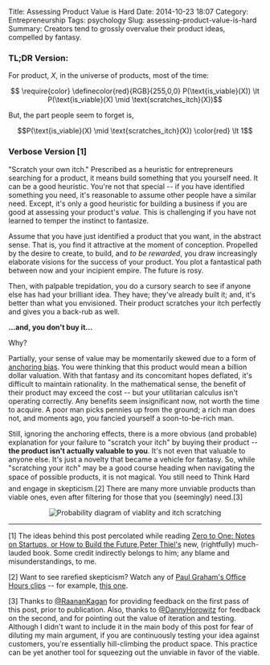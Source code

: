 Title: Assessing Product Value is Hard
Date: 2014-10-23 18:07
Category: Entrepreneurship
Tags: psychology
Slug: assessing-product-value-is-hard
Summary: Creators tend to grossly overvalue their product ideas, compelled by fantasy.

### TL;DR Version:

For product, $X$, in the universe of products, most of the time:

$$
\require{color}
\definecolor{red}{RGB}{255,0,0}
P(\text{is_viable}(X)) \lt P(\text{is_viable}(X) \mid \text{scratches_itch}(X))$$

But, the part people seem to forget is,

$$P(\text{is_viable}(X) \mid \text{scratches_itch}(X)) \color{red} \lt 1$$


### Verbose Version [1]

"Scratch your own itch." Prescribed as a heuristic for entrepreneurs searching for a product, it means build something that you yourself need. It can be a good heuristic. You're not that special -- if you have identified something you need, it's reasonable to assume other people have a similar need. Except, it's only a good heuristic for building a business if you are good at assessing your product's *value*. This is challenging if you have not learned to temper the instinct to fantasize. 

Assume that you have just identified a product that you want, in the abstract sense. That is, you find it attractive at the moment of conception. Propelled by the desire to create, to build, and *to be rewarded*, you draw increasingly elaborate visions for the success of your product. You plot a fantastical path between now and your incipient empire. The future is rosy. 

Then, with palpable trepidation, you do a cursory search to see if anyone else has had your brilliant idea. They have; they've already built it; and, it's better than what you envisioned. Their product scratches your itch perfectly and gives you a back-rub as well. 

**...and, you don't buy it...**

Why? 

Partially, your sense of value may be momentarily skewed due to a form of [anchoring bias](http://en.wikipedia.org/wiki/Anchoring). You were thinking that this product would mean a billion dollar valuation. With that fantasy and its concomitant hopes deflated, it's difficult to maintain rationality. In the mathematical sense, the benefit of their product may exceed the cost -- but your utilitarian calculus isn't operating correctly. Any benefits seem insignificant now, not worth the time to acquire. A poor man picks pennies up from the ground; a rich man does not, and moments ago, you fancied yourself a soon-to-be-rich man.

Still, ignoring the anchoring effects, there is a more obvious (and probable) explanation for your failure to "scratch your itch" by buying their product -- **the product isn't actually valuable to you**. It's not even that valuable to anyone else. It's just a novelty that became a vehicle for fantasy. So, while "scratching your itch" may be a good course heading when navigating the space of possible products, it is not magical. You still need to Think Hard &#0153; and engage in skepticism.[2] There are many more unviable products than viable ones, even after filtering for those that you (seemingly) need.[3]

<div style="text-align:center"><img style="border:0" alt="Probability diagram of viablity and itch scratching" src="|filename|/images/viable_and_scratches_itch.png"></div>

---

[1] The ideas behind this post percolated while reading <a href="http://www.amazon.com/gp/product/0804139296/ref=as_li_tl?ie=UTF8&camp=1789&creative=390957&creativeASIN=0804139296&linkCode=as2&tag=hostblog-20&linkId=24V6RQ4ZW6HHXSMP">Zero to One: Notes on Startups, or How to Build the Future</a>,<img src="http://ir-na.amazon-adsystem.com/e/ir?t=hostblog-20&l=as2&o=1&a=0804139296" width="1" height="1" border="0" alt="" style="border:none !important; margin:0px !important;" />[Peter Thiel's](https://twitter.com/peterthiel) new, (rightfully) much-lauded book. Some credit indirectly belongs to him; any blame and misunderstandings, to me.

[2] Want to see rarefied skepticism? Watch any of [Paul Graham's Office Hours clips](https://www.youtube.com/results?search_query=paul+graham+office+hours) -- for example, [this one](http://techcrunch.com/2011/05/25/absolute-must-watch-office-hours-with-paul-graham-at-tc-disrupt/).

[3] Thanks to [@RaananKagan](https://twitter.com/RaananKagan) for providing feedback on the first pass of this post, prior to publication. Also, thanks to [@DannyHorowitz](https://twitter.com/DannyHorowitz) for feedback on the second, and for pointing out the value of iteration and testing. Although I didn't want to include it in the main body of this post for fear of diluting my main argument, if you are continuously testing your idea against customers, you're essentially hill-climbing the product space. This practice can be yet another tool for squeezing out the unviable in favor of the viable.

  